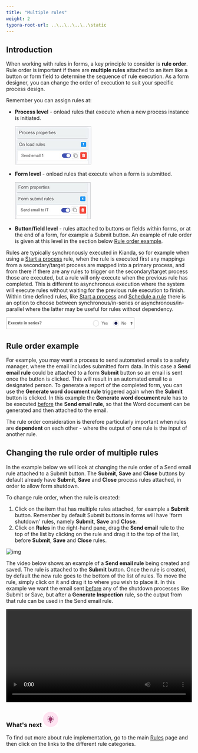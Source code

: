 ```yaml
---
title: "Multiple rules"
weight: 2
typora-root-url: ..\..\..\..\..\static
---
```


## Introduction ##

When working with rules in forms, a key principle to consider is **rule order**. Rule order is important if there are **multiple rules** attached to an item like a button or form field to determine the sequence of rule execution. As a form designer, you can change the order of execution to suit your specific process design.

Remember you can assign rules at:

- **Process level** - onload rules that execute when a new process instance is initiated.

  ![Process level rule example](/images/process-level-rule-example.jpg)

- **Form level** - onload rules that execute when a form is submitted.

  ![Form level rules](/images/form-level-rule.jpg)

- **Button/field level** - rules attached to buttons or fields within forms, or at the end of a form, for example a Submit button. An example of rule order is given at this level in the section below [Rule order example](#rule-order-example).

Rules are typically synchronously executed in Kianda, so for example when using a [Start a process](/docs/platform/rules/workflow/start-a-process/) rule, when the rule is executed first any mappings from a secondary/target process are mapped into a primary process, and from there if there are any rules to trigger on the secondary/target process those are executed, but a rule will only execute when the previous rule has completed. This is different to asynchronous execution where the system will execute rules without waiting for the previous rule execution to finish. Within time defined rules, like [Start a process](/docs/platform/rules/workflow/start-a-process/) and [Schedule a rule](/docs/platform/rules/workflow/schedule-a-rule/) there is an option to choose between synchronous/in-series or asynchronous/in-parallel where the latter may be useful for rules without dependency.

![Execute in series option on rules](/images/execute-in-series.jpg)

## Rule order example ##

For example, you may want a process to send automated emails to a safety manager, where the email includes submitted form data. In this case a **Send email rule** could be attached to a form **Submit** button so an email is sent once the button is clicked. This will result in an automated email to a designated person. To generate a report of the completed form, you can use the **Generate word** **document** **rule** triggered again when the **Submit** button is clicked. In this example the **Generate word document rule** has to be executed <u>before</u> the **Send email rule**, so that the Word document can be generated and then attached to the email. 

The rule order consideration is therefore particularly important when rules are **dependent** on each other - where the output of one rule is the input of another rule.



## Changing the rule order of multiple rules

In the example below we will look at changing the rule order of a Send email rule attached to a Submit button. The **Submit**, **Save** and **Close** buttons by default already have **Submit**, **Save** and **Close** process rules attached, in order to allow form shutdown.

To change rule order, when the rule is created:

1. Click on the item that has multiple rules attached, for example a **Submit** button. Remember by default Submit buttons in forms will have 'form shutdown' rules, namely **Submit**, **Save** and **Close**.
2. Click on **Rules** in the right-hand pane, drag the **Send email** rule to the top of the list by clicking on the rule and drag it to the top of the list, before **Submit**, **Save** and **Close** rules. 

![img](https://academy.kianda.com/wp-content/uploads/2022/03/ruleorder_frame.png)

The video below shows an example of a **Send email rule** being created and saved. The rule is attached to the **Submit** button. Once the rule is created, by default the new rule goes to the bottom of the list of rules. To move the rule, simply click on it and drag it to where you wish to place it. In this example we want the email sent <u>before</u> any of the shutdown processes like Submit or Save, but after a **Generate Inspection** rule, so the output from that rule can be used in the Send email rule. 

<video width="100%" style="width:100%" controls>
    <source src="/videos/short-rule-order.mp4">
    Your browser does not support the video tag.
    </source>
</video>



### What's next  ![Idea icon](/images/18.png) ###

To find out more about rule implementation, go to the main [Rules](/docs/platform/rules/) page and then click on the links to the different rule categories.